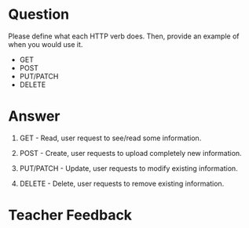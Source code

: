 # Question

Please define what each HTTP verb does. Then, provide an example of when you would use it.

- GET
- POST
- PUT/PATCH
- DELETE

# Answer

1. GET - Read, user request to see/read some information.

2. POST - Create, user requests to upload completely new information.

3. PUT/PATCH - Update, user requests to modify existing information.

4. DELETE - Delete, user requests to remove existing information.

# Teacher Feedback
